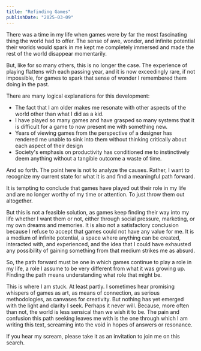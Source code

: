 ```yaml
---
title: "Refinding Games"
publishDate: "2025-03-09"
---
```


There was a time in my life when games were by far the most fascinating thing the world had to offer. The sense of awe, wonder, and infinite potential their worlds would spark in me kept me completely immersed and made the rest of the world disappear momentarily.

But, like for so many others, this is no longer the case. The experience of playing flattens with each passing year, and it is now exceedingly rare, if not impossible, for games to spark that sense of wonder I remembered them doing in the past.

There are many logical explanations for this development:

- The fact that I am older makes me resonate with other aspects of the world other than what I did as a kid.
- I have played so many games and have grasped so many systems that it is difficult for a game to now present me with something new.
- Years of viewing games from the perspective of a designer has rendered me unable to sink into them without thinking critically about each aspect of their design
- Society's emphasis on productivity has conditioned me to instinctively deem anything without a tangible outcome a waste of time.

And so forth. The point here is not to analyze the causes. Rather, I want to recognize my current state for what it is and find a meaningful path forward.

It is tempting to conclude that games have played out their role in my life and are no longer worthy of my time or attention. To just throw them out altogether.

But this is not a feasible solution, as games keep finding their way into my life whether I want them or not, either through social pressure, marketing, or my own dreams and memories. It is also not a satisfactory conclusion because I refuse to accept that games could not have any value for me. It is a medium of infinite potential, a space where anything can be created, interacted with, and experienced, and the idea that I could have exhausted any possibility of gaining something from that medium strikes me as absurd.

So, the path forward must be one in which games continue to play a role in my life, a role I assume to be very different from what it was growing up. Finding the path means understanding what role that might be.

This is where I am stuck. At least partly. I sometimes hear promising whispers of games as art, as means of connection, as serious methodologies, as canvases for creativity. But nothing has yet emerged with the light and clarity I seek. Perhaps it never will. Because, more often than not, the world is less sensical than we wish it to be. The pain and confusion this path seeking leaves me with is the one through which I am writing this text, screaming into the void in hopes of answers or resonance.

If you hear my scream, please take it as an invitation to join me on this search.